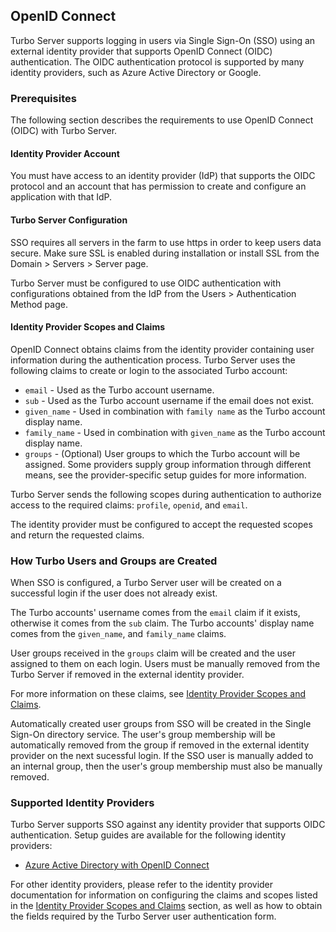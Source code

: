 ## OpenID Connect

Turbo Server supports logging in users via Single Sign-On (SSO) using an external identity provider that supports OpenID Connect (OIDC) authentication. The OIDC authentication protocol is supported by many identity providers, such as Azure Active Directory or Google.

### Prerequisites

The following section describes the requirements to use OpenID Connect (OIDC) with Turbo Server.

#### Identity Provider Account

You must have access to an identity provider (IdP) that supports the OIDC protocol and an account that has permission to create and configure an application with that IdP.

#### Turbo Server Configuration

SSO requires all servers in the farm to use https in order to keep users data secure. Make sure SSL is enabled during installation or install SSL from the Domain > Servers > Server page.

Turbo Server must be configured to use OIDC authentication with configurations obtained from the IdP from the Users > Authentication Method page.

#### Identity Provider Scopes and Claims

OpenID Connect obtains claims from the identity provider containing user information during the authentication process. Turbo Server uses the following claims to create or login to the associated Turbo account:

* `email` - Used as the Turbo account username.
* `sub` - Used as the Turbo account username if the email does not exist.
* `given_name` - Used in combination with `family name` as the Turbo account display name.
* `family_name` - Used in combination with `given_name` as the Turbo account display name.
* `groups` - (Optional) User groups to which the Turbo account will be assigned. Some providers supply group information through different means, see the provider-specific setup guides for more information.

Turbo Server sends the following scopes during authentication to authorize access to the required claims: `profile`, `openid`, and `email`.

The identity provider must be configured to accept the requested scopes and return the requested claims.

### How Turbo Users and Groups are Created

When SSO is configured, a Turbo Server user will be created on a successful login if the user does not already exist.

The Turbo accounts' username comes from the `email` claim if it exists, otherwise it comes from the `sub` claim. The Turbo accounts' display name comes from the `given_name`, and `family_name` claims.

User groups received in the `groups` claim will be created and the user assigned to them on each login. Users must be manually removed from the Turbo Server if removed in the external identity provider. 

For more information on these claims, see [Identity Provider Scopes and Claims](#prerequisites-identity-provider-scopes-and-claims). 

Automatically created user groups from SSO will be created in the Single Sign-On directory service. The user's group membership will be automatically removed from the group if removed in the external identity provider on the next sucessful login. If the SSO user is manually added to an internal group, then the user's group membership must also be manually removed.

### Supported Identity Providers

Turbo Server supports SSO against any identity provider that supports OIDC authentication. Setup guides are available for the following identity providers:

- [Azure Active Directory with OpenID Connect](../../server/authentication/azuread-openid-connect.html)

For other identity providers, please refer to the identity provider documentation for information on configuring the claims and scopes listed in the [Identity Provider Scopes and Claims](#prerequisites-identity-provider-scopes-and-claims) section, as well as how to obtain the fields required by the Turbo Server user authentication form.